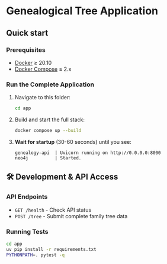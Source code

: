 # Genealogical Tree Application
## Quick start

### Prerequisites

* [Docker](https://docs.docker.com/get-docker/) ≥ 20.10
* [Docker Compose](https://docs.docker.com/compose/) ≥ 2.x

### Run the Complete Application

1. Navigate to this folder:

   ```bash
   cd app
   ```

2. Build and start the full stack:

   ```bash
   docker compose up --build
   ```
3. **Wait for startup** (30-60 seconds) until you see:
   ```
   genealogy-api  | Uvicorn running on http://0.0.0.0:8000
   neo4j          | Started.
   ```

## 🛠️ Development & API Access
### API Endpoints

- `GET /health` - Check API status
- `POST /tree` - Submit complete family tree data

### Running Tests
```bash
cd app
uv pip install -r requirements.txt
PYTHONPATH=. pytest -q
```

